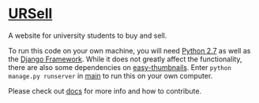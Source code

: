 # [URSell](http://cartermyers.pythonanywhere.com)
A website for university students to buy and sell.

To run this code on your own machine, you will need [Python 2.7](https://www.python.org/downloads/) as well as the [Django Framework](https://www.djangoproject.com/download/). While it does not greatly affect the functionality, there are also some dependencies on [easy-thumbnails](https://easy-thumbnails.readthedocs.io/en/latest/install/).
Enter ```python manage.py runserver``` in [main](./main/) to run this on your own computer.

Please check out [docs](./docs/) for more info and how to contribute.
